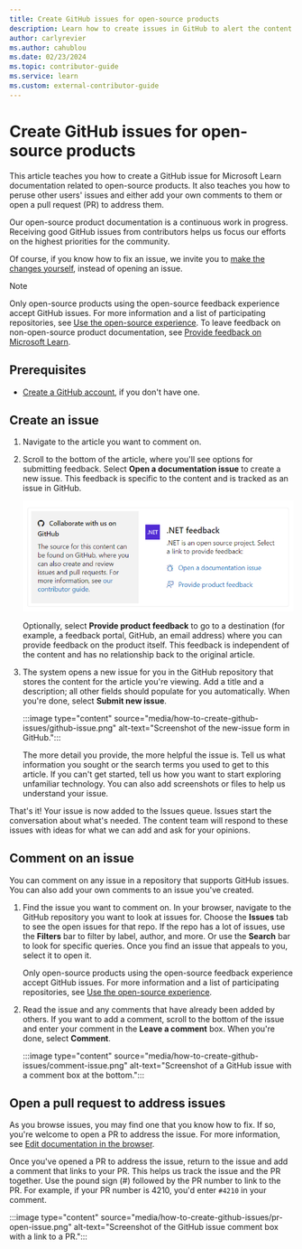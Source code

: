 ```yaml
---
title: Create GitHub issues for open-source products
description: Learn how to create issues in GitHub to alert the content team when you spot errors in Microsoft Learn documentation for open-source products.
author: carlyrevier
ms.author: cahublou
ms.date: 02/23/2024
ms.topic: contributor-guide
ms.service: learn
ms.custom: external-contributor-guide
---
```


# Create GitHub issues for open-source products

This article teaches you how to create a GitHub issue for Microsoft Learn documentation related to open-source products. It also teaches you how to peruse other users' issues and either add your own comments to them or open a pull request (PR) to address them.

Our open-source product documentation is a continuous work in progress. Receiving good GitHub issues from contributors helps us focus our efforts on the highest priorities for the community.

Of course, if you know how to fix an issue, we invite you to [make the changes yourself](how-to-write-quick-edits.md), instead of opening an issue.

> [!NOTE]
> Only open-source products using the open-source feedback experience accept GitHub issues. For more information and a list of participating repositories, see [Use the open-source experience](provide-feedback.md#use-the-open-source-experience). To leave feedback on non-open-source product documentation, see [Provide feedback on Microsoft Learn](provide-feedback.md).

## Prerequisites

- [Create a GitHub account](index.md#create-a-github-account), if you don't have one.

## Create an issue

1. Navigate to the article you want to comment on.
1. Scroll to the bottom of the article, where you'll see options for submitting feedback. Select **Open a documentation issue** to create a new issue. This feedback is specific to the content and is tracked as an issue in GitHub.

    ![Screenshot of the bottom of an article, showing the feedback options.](media/how-to-create-github-issues/feedback-links.png)

    Optionally, select **Provide product feedback** to go to a destination (for example, a feedback portal, GitHub, an email address) where you can provide feedback on the product itself. This feedback is independent of the content and has no relationship back to the original article.

1. The system opens a new issue for you in the GitHub repository that stores the content for the article you're viewing. Add a title and a description; all other fields should populate for you automatically. When you're done, select **Submit new issue**.

    :::image type="content" source="media/how-to-create-github-issues/github-issue.png" alt-text="Screenshot of the new-issue form in GitHub.":::

    The more detail you provide, the more helpful the issue is. Tell us what information you sought or the search terms you used to get to this article. If you can't get started, tell us how you want to start exploring unfamiliar technology. You can also add screenshots or files to help us understand your issue.

That's it! Your issue is now added to the Issues queue. Issues start the conversation about what's needed. The content team will respond to these issues with ideas for what we can add and ask for your opinions.

## Comment on an issue

You can comment on any issue in a repository that supports GitHub issues. You can also add your own comments to an issue you've created.

1. Find the issue you want to comment on. In your browser, navigate to the GitHub repository you want to look at issues for. Choose the **Issues** tab to see the open issues for that repo. If the repo has a lot of issues, use the **Filters** bar to filter by label, author, and more. Or use the **Search** bar to look for specific queries. Once you find an issue that appeals to you, select it to open it.

    Only open-source products using the open-source feedback experience accept GitHub issues. For more information and a list of participating repositories, see [Use the open-source experience](provide-feedback.md#use-the-open-source-experience).

1. Read the issue and any comments that have already been added by others. If you want to add a comment, scroll to the bottom of the issue and enter your comment in the **Leave a comment** box. When you're done, select **Comment**.

    :::image type="content" source="media/how-to-create-github-issues/comment-issue.png" alt-text="Screenshot of a GitHub issue with a comment box at the bottom.":::

## Open a pull request to address issues

As you browse issues, you may find one that you know how to fix. If so, you're welcome to open a PR to address the issue. For more information, see [Edit documentation in the browser](how-to-write-quick-edits.md).

Once you've opened a PR to address the issue, return to the issue and add a comment that links to your PR. This helps us track the issue and the PR together. Use the pound sign (#) followed by the PR number to link to the PR. For example, if your PR number is 4210, you'd enter `#4210` in your comment.

:::image type="content" source="media/how-to-create-github-issues/pr-open-issue.png" alt-text="Screenshot of the GitHub issue comment box with a link to a PR.":::
